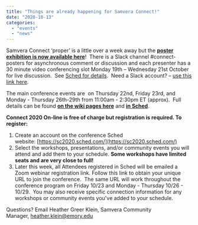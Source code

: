 ```yaml
---
title: "Things are already happening for Samvera Connect!"
date: "2020-10-13"
categories: 
  - "events"
  - "news"
---
```


Samvera Connect ‘proper’ is a little over a week away but the **[poster exhibition is now available here](https://wiki.lyrasis.org/display/samvera/Posters)**!  There is a Slack channel #connect-posters for asynchronous comment or discussion and each presenter has a 30 minute video conferencing slot Monday 19th – Wednesday 21st October for live discussion.  See [Sched for details](https://sc2020.sched.com/).  Need a Slack account? – [use this link here](http://slack.samvera.org/).

The main conference events are  on Thursday 22nd, Friday 23rd, and Monday - Thursday 26th-29th from 11:00am - 2:30pm ET (approx).  Full details can be found [**on the wiki pages here**](https://wiki.lyrasis.org/display/samvera/Samvera+Connect+2020) and **[in Sched](https://sc2020.sched.com/)**.

**Connect 2020 On-line is free of charge but registration is required. To register:**

1. Create an account on the conference Sched website: [https://sc2020.sched.com/](https://sc2020.sched.com/)
2. Select the workshops, presentations, and/or community events you will attend and add them to your schedule. **Some workshops have limited seats and are very close to full!**
3. Later this week, all Attendees registered in Sched will be emailed a Zoom webinar registration link. Follow this link to obtain your unique URL to join the conference.  The same URL will work throughout the conference program on Friday 10/23 and Monday - Thursday 10/26 - 10/29.  You may also receive specific connection information for any workshops or community events you've added to your schedule.

Questions? Email Heather Greer Klein, Samvera Community Manager, [heather.klein@emory.edu](mailto:heather.klein@emory.edu)
